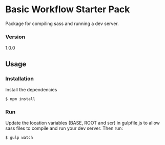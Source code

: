 # Basic Workflow Starter Pack

Package for compiling sass and running a dev server.

### Version
1.0.0

## Usage
### Installation

Install the dependencies

```
$ npm install
```

### Run

Update the location variables (BASE, ROOT and scr) in gulpfile.js to allow sass files to compile and run your dev server. Then run:

```
$ gulp watch
```